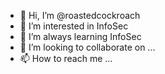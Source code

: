 - 👋 Hi, I’m @roastedcockroach
- 👀 I’m interested in InfoSec
- 🌱 I’m always learning InfoSec
- 💞️ I’m looking to collaborate on ...
- 📫 How to reach me ...

<!---
roastedcockroach/roastedcockroach is a ✨ special ✨ repository because its `README.md` (this file) appears on your GitHub profile.
You can click the Preview link to take a look at your changes.
--->
